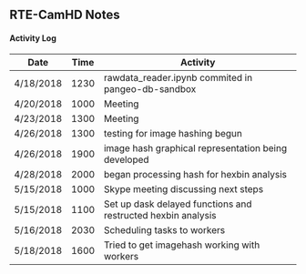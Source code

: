 ## RTE-CamHD Notes

#### Activity Log

|Date       | Time  | Activity                         |
|-----------|-------|---------                         |
| 4/18/2018 | 1230  | rawdata_reader.ipynb commited in pangeo-db-sandbox   |
| 4/20/2018 | 1000  | Meeting                          |
| 4/23/2018 | 1300  | Meeting                          |
| 4/26/2018 | 1300  | testing for image hashing begun  |
| 4/26/2018 | 1900  | image hash graphical representation being developed |
| 4/28/2018 | 2000  | began processing hash for hexbin analysis |
| 5/15/2018 | 1000  | Skype meeting discussing next steps |
| 5/15/2018 | 1100  | Set up dask delayed functions and restructed hexbin analysis|
| 5/16/2018 | 2030  |  Scheduling tasks to workers|
|5/18/2018 |  1600  | Tried to get imagehash working with workers|


